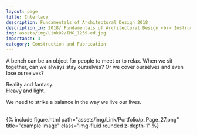 ```yaml
---
layout: page
title: Interlace
description: Fundamentals of Architectural Design 2018
description_in: 2018/ Fundamentals of Architectural Design <br> Instructors&#58; Ying-Chieh Chan, Fu-Yuan Su
img: assets/img/Link02/IMG_1259-ed.jpg
importance: 3
category: Construction and Fabrication
---
```


A bench can be an object for people to
meet or to relax. When we sit together,
can we always stay ourselves? Or we cover
ourselves and even lose ourselves?

Reality and fantasy.<br>
Heavy and light.

We need to strike a balance in the way we
live our lives.

<br/>

<div class="row">
    <div class="col-sm mt-3 mt-md-0">
        {% include figure.html path="assets/img/Link/Portfolio/p_Page_27.png" title="example image" class="img-fluid rounded z-depth-1" %}
    </div>
</div>
